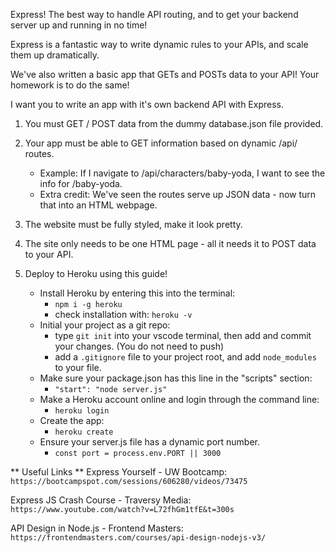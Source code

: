 Express! The best way to handle API routing, and to get your backend server up and running in no time!

Express is a fantastic way to write dynamic rules to your APIs, and scale them up dramatically. 

We've also written a basic app that GETs and POSTs data to your API! Your homework is to do the same!

I want you to write an app with it's own backend API with Express. 

1. You must GET / POST data from the dummy database.json file provided.

2. Your app must be able to GET information based on dynamic /api/ routes. 
    - Example: If I navigate to /api/characters/baby-yoda, I want to see the info for /baby-yoda. 
    - Extra credit: We've seen the routes serve up JSON data - now turn that into an HTML webpage. 

3. The website must be fully styled, make it look pretty.

4. The site only needs to be one HTML page - all it needs it to POST data to your API.

5. Deploy to Heroku using this guide!
    - Install Heroku by entering this into the terminal:
        + `npm i -g heroku`
        + check installation with: `heroku -v`
    - Initial your project as a git repo:
        + type `git init` into your vscode terminal, then add and commit your changes. (You do not need to push)
        + add a `.gitignore` file to your project root, and add `node_modules` to your file. 
    - Make sure your package.json has this line in the "scripts" section:
        + `"start": "node server.js"`
    - Make a Heroku account online and login through the command line:
        + `heroku login`
    - Create the app:
        + `heroku create`
    - Ensure your server.js file has a dynamic port number. 
        + `const port = process.env.PORT || 3000`

** Useful Links **
Express Yourself - UW Bootcamp:
`https://bootcampspot.com/sessions/606280/videos/73475`

Express JS Crash Course - Traversy Media:
`https://www.youtube.com/watch?v=L72fhGm1tfE&t=300s`

API Design in Node.js - Frontend Masters:
`https://frontendmasters.com/courses/api-design-nodejs-v3/`
